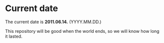# Current date

The current date is **2011.06.14.** (YYYY.MM.DD.)

This repository will be good when the world ends, so we will know how long it lasted.